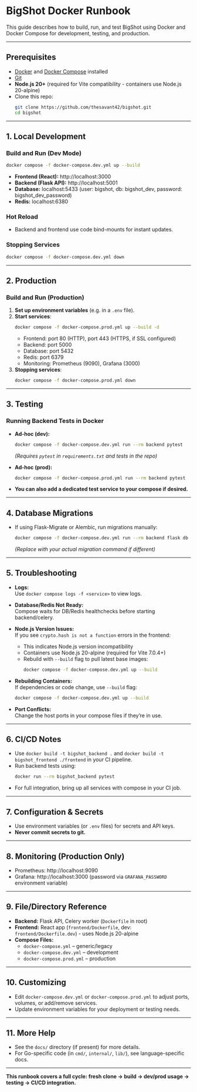 # BigShot Docker Runbook

This guide describes how to build, run, and test BigShot using Docker and Docker Compose for development, testing, and production.

---

## Prerequisites

- [Docker](https://docs.docker.com/get-docker/) and [Docker Compose](https://docs.docker.com/compose/install/) installed
- [Git](https://git-scm.com/downloads)
- **Node.js 20+** (required for Vite compatibility - containers use Node.js 20-alpine)
- Clone this repo:
  ```bash
  git clone https://github.com/thesavant42/bigshot.git
  cd bigshot
  ```

---

## 1. **Local Development**

### Build and Run (Dev Mode)
```bash
docker compose -f docker-compose.dev.yml up --build
```
- **Frontend (React):** http://localhost:3000  
- **Backend (Flask API):** http://localhost:5001  
- **Database:** localhost:5433 (user: bigshot, db: bigshot_dev, password: bigshot_dev_password)
- **Redis:** localhost:6380

### Hot Reload
- Backend and frontend use code bind-mounts for instant updates.

### Stopping Services
```bash
docker compose -f docker-compose.dev.yml down
```

---

## 2. **Production**

### Build and Run (Production)
1. **Set up environment variables** (e.g. in a `.env` file).
2. **Start services**:
   ```bash
   docker compose -f docker-compose.prod.yml up --build -d
   ```
   - Frontend: port 80 (HTTP), port 443 (HTTPS, if SSL configured)
   - Backend: port 5000
   - Database: port 5432
   - Redis: port 6379
   - Monitoring: Prometheus (9090), Grafana (3000)
3. **Stopping services**:
   ```bash
   docker compose -f docker-compose.prod.yml down
   ```

---

## 3. **Testing**

### Running Backend Tests in Docker

- **Ad-hoc (dev):**
  ```bash
  docker compose -f docker-compose.dev.yml run --rm backend pytest
  ```
  *(Requires `pytest` in `requirements.txt` and tests in the repo)*

- **Ad-hoc (prod):**
  ```bash
  docker compose -f docker-compose.prod.yml run --rm backend pytest
  ```

- **You can also add a dedicated test service to your compose if desired.**

---

## 4. **Database Migrations**

- If using Flask-Migrate or Alembic, run migrations manually:
  ```bash
  docker compose -f docker-compose.dev.yml run --rm backend flask db upgrade
  ```
  *(Replace with your actual migration command if different)*

---

## 5. **Troubleshooting**

- **Logs:**  
  Use `docker compose logs -f <service>` to view logs.

- **Database/Redis Not Ready:**  
  Compose waits for DB/Redis healthchecks before starting backend/celery.

- **Node.js Version Issues:**  
  If you see `crypto.hash is not a function` errors in the frontend:
  - This indicates Node.js version incompatibility
  - Containers use Node.js 20-alpine (required for Vite 7.0.4+)
  - Rebuild with `--build` flag to pull latest base images:
    ```bash
    docker compose -f docker-compose.dev.yml up --build
    ```

- **Rebuilding Containers:**  
  If dependencies or code change, use `--build` flag:
  ```bash
  docker compose -f docker-compose.dev.yml up --build
  ```

- **Port Conflicts:**  
  Change the host ports in your compose files if they’re in use.

---

## 6. **CI/CD Notes**

- Use `docker build -t bigshot_backend .` and `docker build -t bigshot_frontend ./frontend` in your CI pipeline.
- Run backend tests using:
  ```bash
  docker run --rm bigshot_backend pytest
  ```
- For full integration, bring up all services with compose in your CI job.

---

## 7. **Configuration & Secrets**

- Use environment variables (or `.env` files) for secrets and API keys.
- **Never commit secrets to git.**

---

## 8. **Monitoring (Production Only)**

- Prometheus: http://localhost:9090
- Grafana: http://localhost:3000 (password via `GRAFANA_PASSWORD` environment variable)

---

## 9. **File/Directory Reference**

- **Backend:** Flask API, Celery worker (`Dockerfile` in root)
- **Frontend:** React app (`frontend/Dockerfile`, dev: `frontend/Dockerfile.dev`) - uses Node.js 20-alpine
- **Compose Files:**  
  - `docker-compose.yml` – generic/legacy  
  - `docker-compose.dev.yml` – development  
  - `docker-compose.prod.yml` – production

---

## 10. **Customizing**

- Edit `docker-compose.dev.yml` or `docker-compose.prod.yml` to adjust ports, volumes, or add/remove services.
- Update environment variables for your deployment or testing needs.

---

## 11. **More Help**

- See the `docs/` directory (if present) for more details.
- For Go-specific code (in `cmd/`, `internal/`, `lib/`), see language-specific docs.

---

**This runbook covers a full cycle: fresh clone → build → dev/prod usage → testing → CI/CD integration.**

